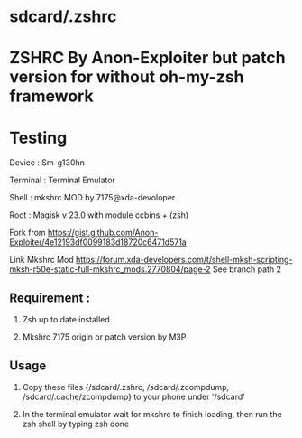 # sdcard/.zshrc

# ZSHRC By Anon-Exploiter but patch version for without oh-my-zsh framework

# Testing
Device : Sm-g130hn

Terminal : Terminal Emulator

Shell : mkshrc MOD by 7175@xda-devoloper

Root : Magisk v 23.0 with module ccbins + (zsh)


Fork from https://gist.github.com/Anon-Exploiter/4e12193df0099183d18720c6471d571a

Link Mkshrc Mod https://forum.xda-developers.com/t/shell-mksh-scripting-mksh-r50e-static-full-mkshrc_mods.2770804/page-2
See branch path 2

## Requirement :

1. Zsh up to date installed 

2. Mkshrc 7175 origin or patch version by M3P


## Usage

1. Copy these files {/sdcard/.zshrc, /sdcard/.zcompdump, /sdcard/.cache/zcompdump} to your phone under '/sdcard'

2. In the terminal emulator wait for mkshrc to finish loading, then run the zsh shell by typing zsh
done
